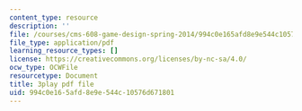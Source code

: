 ```yaml
---
content_type: resource
description: ''
file: /courses/cms-608-game-design-spring-2014/994c0e165afd8e9e544c10576d671801_1506696.pdf
file_type: application/pdf
learning_resource_types: []
license: https://creativecommons.org/licenses/by-nc-sa/4.0/
ocw_type: OCWFile
resourcetype: Document
title: 3play pdf file
uid: 994c0e16-5afd-8e9e-544c-10576d671801
---
```


